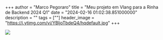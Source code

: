 +++
  author = "Marco Pegoraro"
  title = "Meu projeto em Vlang para a Rinha de Backend 2024 Q1"
  date = "2024-02-16 01:02:38.851000000"
  description = ""
  tags = [""] 
  header_image = "https://i.ytimg.com/vi/YBljoTbdeQ4/hqdefault.jpg"
+++
  
![](https://i.ytimg.com/vi/YBljoTbdeQ4/hqdefault.jpg)